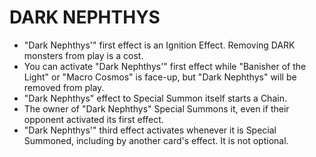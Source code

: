 # DARK NEPHTHYS

*   "Dark Nephthys'" first effect is an Ignition Effect. Removing DARK monsters from play is a cost.
*   You can activate "Dark Nephthys'" first effect while "Banisher of the Light" or "Macro Cosmos" is face-up, but "Dark Nephthys" will be removed from play.
*   "Dark Nephthys" effect to Special Summon itself starts a Chain.
*   The owner of "Dark Nephthys" Special Summons it, even if their opponent activated its first effect.
*   "Dark Nephthys'" third effect activates whenever it is Special Summoned, including by another card's effect. It is not optional.
